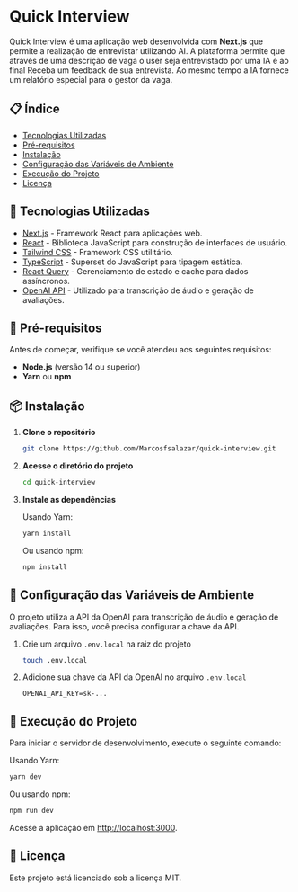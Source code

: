 # Quick Interview

Quick Interview é uma aplicação web desenvolvida com **Next.js** que permite a realização de entrevistar utilizando AI. A plataforma permite que através de uma descrição de vaga o user seja entrevistado por uma IA e ao final Receba um feedback de sua entrevista. Ao mesmo tempo a IA fornece um relatório especial para o gestor da vaga.

## 📋 Índice

- [Tecnologias Utilizadas](#tecnologias-utilizadas)
- [Pré-requisitos](#pré-requisitos)
- [Instalação](#instalação)
- [Configuração das Variáveis de Ambiente](#configuração-das-variáveis-de-ambiente)
- [Execução do Projeto](#execução-do-projeto)
- [Licença](#licença)

## 🚀 Tecnologias Utilizadas

- [Next.js](https://nextjs.org/) - Framework React para aplicações web.
- [React](https://reactjs.org/) - Biblioteca JavaScript para construção de interfaces de usuário.
- [Tailwind CSS](https://tailwindcss.com/) - Framework CSS utilitário.
- [TypeScript](https://www.typescriptlang.org/) - Superset do JavaScript para tipagem estática.
- [React Query](https://tanstack.com/query/latest) - Gerenciamento de estado e cache para dados assíncronos.
- [OpenAI API](https://openai.com/api/) - Utilizado para transcrição de áudio e geração de avaliações.

## 🔧 Pré-requisitos

Antes de começar, verifique se você atendeu aos seguintes requisitos:

- **Node.js** (versão 14 ou superior)
- **Yarn** ou **npm**

## 📦 Instalação

1. **Clone o repositório**

   ```bash
   git clone https://github.com/Marcosfsalazar/quick-interview.git
   ```

2. **Acesse o diretório do projeto**

   ```bash
   cd quick-interview
   ```

3. **Instale as dependências**

   Usando Yarn:

   ```bash
   yarn install
   ```

   Ou usando npm:

   ```bash
   npm install
   ```

## 🚧 Configuração das Variáveis de Ambiente

O projeto utiliza a API da OpenAI para transcrição de áudio e geração de avaliações. Para isso, você precisa configurar a chave da API.

1. Crie um arquivo `.env.local` na raiz do projeto

   ```bash
   touch .env.local
   ```

2. Adicione sua chave da API da OpenAI no arquivo `.env.local`

   ```env
   OPENAI_API_KEY=sk-...
   ```

## 🏃 Execução do Projeto

Para iniciar o servidor de desenvolvimento, execute o seguinte comando:

Usando Yarn:

```bash
yarn dev
```

Ou usando npm:

```bash
npm run dev
```

Acesse a aplicação em [http://localhost:3000](http://localhost:3000).

## 👑 Licença

Este projeto está licenciado sob a licença MIT.
